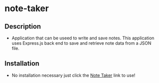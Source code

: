 # note-taker

## Description
* Application that can be useed to write and save notes. This application uses Express.js back end to save and retrieve note data from a JSON file.

## Installation 
* No installation necessary just click the <a href="https://floating-mountain-03397.herokuapp.com/">Note Taker</a> link to use!
 
